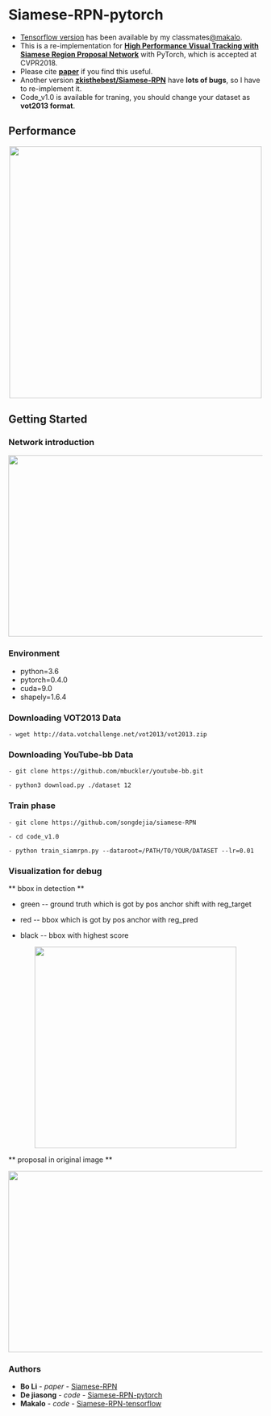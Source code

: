 # Siamese-RPN-pytorch
- [Tensorflow version](https://github.com/makalo/Siamese-RPN-tensorflow.git) has been available by my classmates[@makalo](https://github.com/makalo).  
- This is a re-implementation for [**High Performance Visual Tracking with Siamese Region Proposal Network**](http://openaccess.thecvf.com/content_cvpr_2018/papers/Li_High_Performance_Visual_CVPR_2018_paper.pdf) with PyTorch, which is accepted at CVPR2018.  
- Please cite [**paper**](http://openaccess.thecvf.com/content_cvpr_2018/papers/Li_High_Performance_Visual_CVPR_2018_paper.pdf) if you find this useful.  
- Another version [**zkisthebest/Siamese-RPN**](https://github.com/zkisthebest/Siamese-RPN) have **lots of bugs**, so I have to re-implement it. 
- Code_v1.0 is available for traning, you should change your dataset as **vot2013 format**.

## Performance
<div align=center><img width="500" height="500" src="https://github.com/songdejia/siamese-RPN-pytorch/blob/master/screenshot/test.gif"/></div>


## Getting Started


### Network introduction  
<div align=center><img width="700" height="360" src="https://github.com/songdejia/siamese-RPN/blob/master/screenshot/network.png"/></div>

### Environment  
- python=3.6  
- pytorch=0.4.0  
- cuda=9.0  
- shapely=1.6.4

### Downloading VOT2013 Data
```
- wget http://data.votchallenge.net/vot2013/vot2013.zip 
```

### Downloading YouTube-bb Data
```
- git clone https://github.com/mbuckler/youtube-bb.git

- python3 download.py ./dataset 12
```

### Train phase 

```
- git clone https://github.com/songdejia/siamese-RPN

- cd code_v1.0

- python train_siamrpn.py --dataroot=/PATH/TO/YOUR/DATASET --lr=0.01
```

### Visualization for debug

** bbox in detection ** 

- green -- ground truth which is got by pos anchor shift with reg_target

- red   -- bbox which is got by pos anchor with reg_pred

- black -- bbox with highest score

<div align=center><img width="400" height="400" src="https://github.com/songdejia/siamese-RPN/blob/master/screenshot/bbox_in_detection.jpg"/></div>


** proposal in original image **
<div align=center><img width="640" height="360" src="https://github.com/songdejia/siamese-RPN/blob/master/screenshot/bbox_in_origin.jpg"/></div>


### Authors

* **Bo Li** - *paper* - [Siamese-RPN](http://openaccess.thecvf.com/content_cvpr_2018/papers/Li_High_Performance_Visual_CVPR_2018_paper.pdf)
* **De jiasong** - *code* - [Siamese-RPN-pytorch](https://github.com/songdejia/siamese-RPN)
* **Makalo**     - *code* - [Siamese-RPN-tensorflow](https://github.com/makalo/Siamese-RPN-tensorflow.git)











